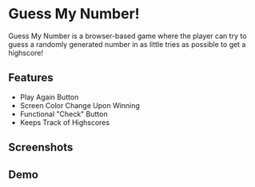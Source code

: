 
# Guess My Number!

Guess My Number is a browser-based game where the player can try to guess a randomly generated number in as little tries as possible to get a highscore!


## Features

- Play Again Button
- Screen Color Change Upon Winning
- Functional "Check" Button
- Keeps Track of Highscores


## Screenshots



## Demo



